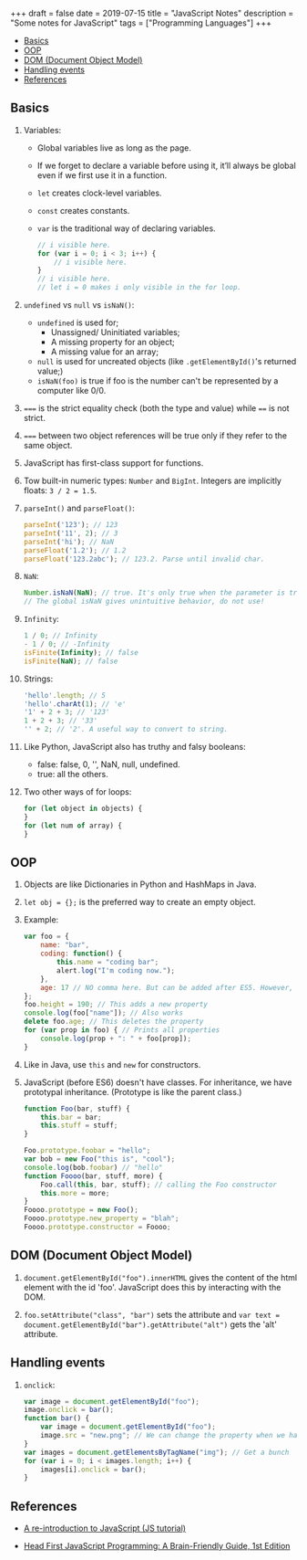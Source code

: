 +++
draft = false
date = 2019-07-15
title = "JavaScript Notes"
description = "Some notes for JavaScript"
tags = ["Programming Languages"]
+++

* [Basics](#basics)
* [OOP](#oop)
* [DOM (Document Object Model)](#dom-document-object-model)
* [Handling events](#handling-events)
* [References](#references)

## Basics

1. Variables:
    * Global variables live as long as the page.
    * If we forget to declare a variable before using it, it’ll always be global even if we first use it in a function.
    * `let` creates clock-level variables.
    * `const` creates constants.
    * `var` is the traditional way of declaring variables.

        ```js
        // i visible here.
        for (var i = 0; i < 3; i++) {
            // i visible here.
        }
        // i visible here.
        // let i = 0 makes i only visible in the for loop.
        ```

2. `undefined` vs `null` vs `isNaN()`:
    * `undefined` is used for;
        * Unassigned/ Uninitiated variables;
        * A missing property for an object;
        * A missing value for an array;
    * `null` is used for uncreated objects (like `.getElementById()`'s returned value;)
    * `isNaN(foo)` is true if foo is the number can't be represented by a computer like 0/0.

3. `===` is the strict equality check (both the type and value) while `==` is not strict.

4. `===` between two object references will be true only if they refer to the same object.

5. JavaScript has first-class support for functions.

6. Tow built-in numeric types: `Number` and `BigInt`. Integers are implicitly floats: `3 / 2 = 1.5`.

7. `parseInt()` and `parseFloat()`:

    ```js
    parseInt('123'); // 123
    parseInt('11', 2); // 3
    parseInt('hi'); // NaN
    parseFloat('1.2'); // 1.2
    parseFloat('123.2abc'); // 123.2. Parse until invalid char.
    ```

8. `NaN`:

    ```js
    Number.isNaN(NaN); // true. It's only true when the parameter is truly NaN.
    // The global isNaN gives unintuitive behavior, do not use!
    ```

9. `Infinity`:

    ```js
    1 / 0; // Infinity
    - 1 / 0; // -Infinity
    isFinite(Infinity); // false
    isFinite(NaN); // false
    ```

10. Strings:

    ```js
    'hello'.length; // 5
    'hello'.charAt(1); // 'e'
    '1' + 2 + 3; // '123'
    1 + 2 + 3; // '33'
    '' + 2; // '2'. A useful way to convert to string.
    ```

11. Like Python, JavaScript also has truthy and falsy booleans:
    * false: false, 0, '', NaN, null, undefined.
    * true: all the others.

12. Two other ways of for loops:

    ```js
    for (let object in objects) {
    }
    for (let num of array) {
    }
    ```

## OOP

1. Objects are like Dictionaries in Python and HashMaps in Java.

2. `let obj = {};` is the preferred way to create an empty object.

3. Example:

    ```javascript
    var foo = {
        name: "bar",
        coding: function() {
            this.name = "coding bar";
            alert.log("I'm coding now.");
        },
        age: 17 // NO comma here. But can be added after ES5. However, not in JSON.
    };
    foo.height = 190; // This adds a new property
    console.log(foo["name"]); // Also works
    delete foo.age; // This deletes the property
    for (var prop in foo) { // Prints all properties
        console.log(prop + ": " + foo[prop]);
    }
    ```

4. Like in Java, use `this` and `new` for constructors.

5. JavaScript (before ES6) doesn't have classes. For inheritance, we have prototypal inheritance. (Prototype is like the parent class.)

    ```javascript
    function Foo(bar, stuff) {
        this.bar = bar;
        this.stuff = stuff;
    }

    Foo.prototype.foobar = "hello";
    var bob = new Foo("this is", "cool");
    console.log(bob.foobar) // "hello"
    function Foooo(bar, stuff, more) {
        Foo.call(this, bar, stuff); // calling the Foo constructor
        this.more = more;
    }
    Foooo.prototype = new Foo();
    Foooo.prototype.new_property = "blah";
    Foooo.prototype.constructor = Foooo;
    ```

## DOM (Document Object Model)

1. `document.getElementById("foo").innerHTML` gives the content of the html element with the id 'foo'. JavaScript does this by interacting with the DOM.

2. `foo.setAttribute("class", "bar")` sets the attribute and `var text = document.getElementById("bar").getAttribute("alt")` gets the 'alt' attribute.

## Handling events

1. `onclick`:

    ```javascript
    var image = document.getElementById("foo");
    image.onclick = bar();
    function bar() {
        var image = document.getElementById("foo");
        image.src = "new.png"; // We can change the property when we have the element.
    }
    var images = document.getElementsByTagName("img"); // Get a bunch
    for (var i = 0; i < images.length; i++) {
        images[i].onclick = bar();
    }
    ```

## References

* [A re-introduction to JavaScript (JS tutorial)](https://developer.mozilla.org/en-US/docs/Web/JavaScript/A_re-introduction_to_JavaScript)

* [Head First JavaScript Programming: A Brain-Friendly Guide, 1st Edition](https://www.amazon.com/Head-First-JavaScript-Programming-Brain-Friendly/dp/144934013X/ref=sr_1_1?crid=2NISC4BUYXL03&keywords=head+first+javascript+programming&qid=1562253717&s=gateway&sprefix=head+first+javascript%2Caps%2C402&sr=8-1)
